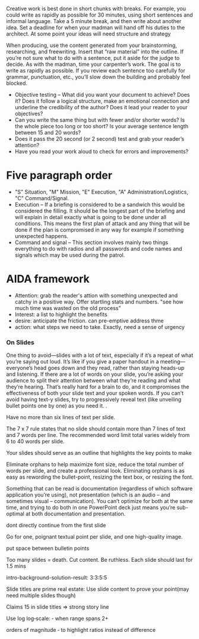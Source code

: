 Creative work is best done in short chunks with breaks. For example, you could write as rapidly as possible for 30 minutes, using short sentences and informal language. Take a 5 minute break, and then write about another idea.
Set a deadline for when your madman will hand off his duties to the architect. At some point your ideas will need structure and strategy

When producing, use the content generated from your brainstorming, researching, and freewriting. Insert that “raw material” into the outline. If you’re not sure what to do with a sentence, put it aside for the judge to decide.
As with the madman, time your carpenter’s work. The goal is to write as rapidly as possible. If you review each sentence too carefully for grammar, punctuation, etc., you’ll slow down the building and probably feel blocked.

* Objective testing – What did you want your document to achieve? Does it? Does it follow a logical structure, make an emotional connection and underline the credibility of the
author? Does it lead your reader to your objectives?
* Can you write the same thing but with fewer and/or shorter words? Is the whole piece too long or too short? Is your average sentence length between 15 and 20 words?
* Does it pass the 20 second (or 2 second) test and grab your reader’s attention?
* Have you read your work aloud to check for errors and improvements?



# Five paragraph order
* "S" Situation, "M" Mission, "E" Execution, "A" Administration/Logistics, "C" Command/Signal.
* Execution – If a briefing is considered to be a sandwich this would be considered the filling. It should be the longest part of the briefing and will explain in detail exactly what is going to be done under all conditions. This means the first plan of attack and any thing that will be done if the plan is compromised in any way for example if something unexpected happens.
* Command and signal – This section involves mainly two things everything to do with radios and all passwords and code names and signals which may be used during the patrol.


# AIDA framework
* Attention: grab the reader's attion with something unexpected and catchy in a positive way. Offer startling stats and numbers. "see how much time was wasted on the old process"
* Interest: a list to highlight the benefits
* desire: anticipate the friction. can pre-emptive address thme
* action: what steps we need to take. Exactly, need a sense of urgency


### On Slides

One thing to avoid—slides with a lot of text, especially if it’s a repeat of what you’re saying out loud. It’s like if you give a paper handout in a meeting—everyone’s head goes down and they read, rather than staying heads-up and listening. If there are a lot of words on your slide, you’re asking your audience to split their attention between what they’re reading and what they’re hearing. That’s really hard for a brain to do, and it compromises the effectiveness of both your slide text and your spoken words. If you can’t avoid having text-y slides, try to progressively reveal text (like unveiling bullet points one by one) as you need it.
.

Have no more than six lines of text per slide.

The 7 x 7 rule states that no slide should contain more than 7 lines of text and 7 words per line. The recommended word limit total varies widely from 6 to 40 words per slide.

 Your slides should serve as an outline that highlights the key points to make

  Eliminate orphans to help maximize font size, reduce the total number of words per slide, and create a professional look.  Eliminating orphans is as easy as rewording the bullet-point, resizing the text box, or resizing the font.

Something that can be read is documentation (regardless of which software application you’re using), not presentation (which is an audio – and sometimes visual – communication). You can’t optimize for both at the same time, and trying to do both in one PowerPoint deck just means you’re sub-optimal at both documentation and presentation.

dont directly continue from the first slide

Go for one, poignant textual point per slide, and one high-quality image.

put space between bulletin points

Too many slides = death. Cut content. Be ruthless. Each slide should last for 1.5 mins

intro-background-solution-result: 3:3:5:5

Slide titles are prime real estate: Use slide content to prove your point(may need multiple slides though)

Claims 15 in slide titles => strong story line

Use log log‐scale: ‐ when range spans 2+

orders of magnitude ‐ to highlight ratios instead of difference
